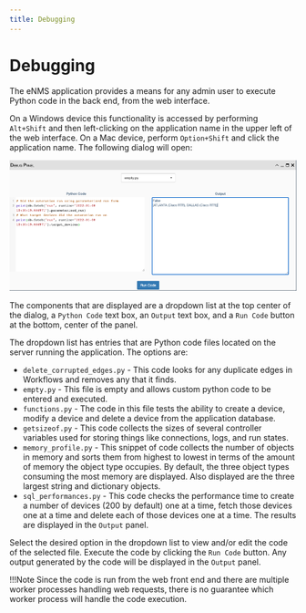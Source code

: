 ```yaml
---
title: Debugging
---
```


# Debugging

The eNMS application provides a means for any admin user to execute
Python code in the back end, from the web interface. 

On a Windows device this
functionality is accessed by performing `Alt+Shift` and then left-clicking on
the application name in the upper left of the web interface. On a Mac device,
perform `Option+Shift` and click the application name. The following dialog will
open:

![Filtering System.](../_static/administration/debug/debug_panel.png)

The components that are displayed are a dropdown list at the top center of the
dialog, a `Python Code` text box, an `Output` text box, and a `Run Code` button
at the bottom, center of the panel.

The dropdown list has entries that are Python code files located on the server
running the application. The options are:

- `delete_corrupted_edges.py` - This code looks for any duplicate edges in
Workflows and removes any that it finds.
- `empty.py` - This file is empty and allows custom python code to be entered
and executed.
- `functions.py` - The code in this file tests the ability to create a device,
modify a device and delete a device from the application database.
- `getsizeof.py` - This code collects the sizes of several controller variables
used for storing things like connections, logs, and run states.
- `memory_profile.py` - This snippet of code collects the number of objects in
memory and sorts them from highest to lowest in terms of the amount of memory
the object type occupies.  By default, the three object types consuming the most
memory are displayed.  Also displayed are the three largest string and
dictionary objects.
- `sql_performances.py` - This code checks the performance time to create a
number of devices (200 by default) one at a time, fetch those devices one at a
time and delete each of those devices one at a time.  The results are displayed
in the `Output` panel.

Select the desired option in the dropdown list to view and/or edit the code of
the selected file.  Execute the code by clicking the `Run Code` button.  Any
output generated by the code will be displayed in the `Output` panel. 

!!!Note
	Since the code is run from
	the web front end and there are multiple worker processes handling web
	requests, there is no guarantee which worker process will handle the code
	execution.